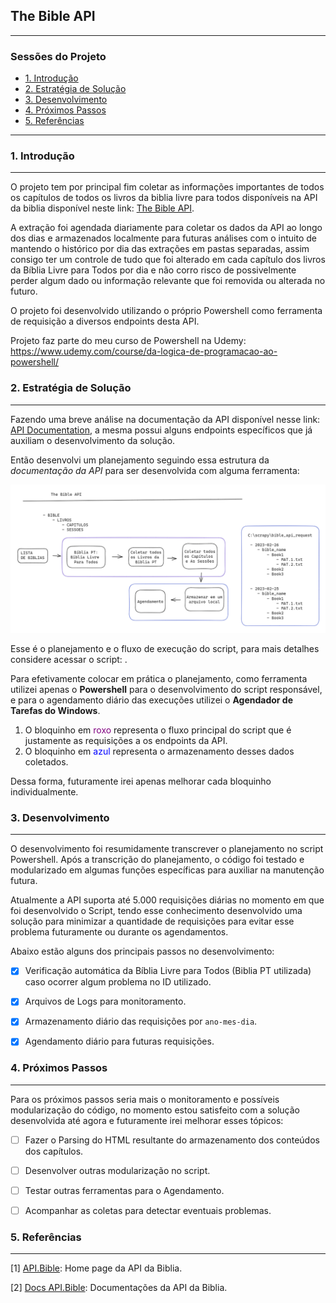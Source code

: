 ## The Bible API

---

### Sessões do Projeto

- [1. Introdução](#1-introdução)
- [2. Estratégia de Solução](#2-estratégia-de-solução)
- [3. Desenvolvimento](#3-desenvolvimento)
- [4. Próximos Passos](#4-próximos-passos)
- [5. Referências](#5-referências)

---

### 1. Introdução
---

O projeto tem por principal fim coletar as informações importantes de todos os capítulos de todos os livros da biblia livre para todos disponíveis na API da biblia disponível neste link: [The Bible API](https://scripture.api.bible/).

A extração foi agendada diariamente para coletar os dados da API ao longo dos dias e armazenados localmente para futuras análises com o intuito de mantendo o histórico por dia das extrações em pastas separadas, assim consigo ter um controle de tudo que foi alterado em cada capítulo dos livros da Bíblia Livre para Todos por dia e não corro risco de possivelmente perder algum dado ou informação relevante que foi removida ou alterada no futuro. 

O projeto foi desenvolvido utilizando o próprio Powershell como ferramenta de requisição a diversos endpoints desta API.

Projeto faz parte do meu curso de Powershell na Udemy: https://www.udemy.com/course/da-logica-de-programacao-ao-powershell/ 


### 2. Estratégia de Solução
---

Fazendo uma breve análise na documentação da API disponível nesse link: [API Documentation](https://scripture.api.bible/livedocs), a mesma possui alguns endpoints específicos que já auxiliam o desenvolvimento da solução.

Então desenvolvi um planejamento seguindo essa estrutura da *documentação da API* para ser desenvolvida com alguma ferramenta:

![Image Planejamento The Bible API](imgs/img_planing.PNG)

Esse é o planejamento e o fluxo de execução do script, para mais detalhes considere acessar o script: []().

Para efetivamente colocar em prática o planejamento, como ferramenta utilizei apenas o **Powershell** para o desenvolvimento do script responsável, e para o agendamento diário das execuções utilizei o **Agendador de Tarefas do Windows**.

1. O bloquinho em <font color="purple">roxo</font> representa o fluxo principal do script que é justamente as requisições a os endpoints da API.
2. O bloquinho em <font color="blue">azul</font> representa o armazenamento desses dados coletados.

Dessa forma, futuramente irei apenas melhorar cada bloquinho individualmente. 


### 3. Desenvolvimento
---

O desenvolvimento foi resumidamente transcrever o planejamento no script Powershell. Após a transcrição do planejamento, o código foi testado e modularizado em algumas funções específicas para auxiliar na manutenção futura.

Atualmente a API suporta até 5.000 requisições diárias no momento em que foi desenvolvido o Script, tendo esse conhecimento desenvolvido uma solução para minimizar a quantidade de requisições para evitar esse problema futuramente ou durante os agendamentos.

Abaixo estão alguns dos principais passos no desenvolvimento:

- [x] Verificação automática da Bíblia Livre para Todos (Biblia PT utilizada) caso ocorrer algum problema no ID utilizado.
- [x] Arquivos de Logs para monitoramento.
- [x] Armazenamento diário das requisições por `ano-mes-dia`.
- [x] Agendamento diário para futuras requisições.



### 4. Próximos Passos
---

Para os próximos passos seria mais o monitoramento e possíveis modularização do código, no momento estou satisfeito com a solução desenvolvida até agora e futuramente irei melhorar esses tópicos:

- [ ] Fazer o Parsing do HTML resultante do armazenamento dos conteúdos dos capítulos.
- [ ] Desenvolver outras modularização no script.
- [ ] Testar outras ferramentas para o Agendamento.
- [ ] Acompanhar as coletas para detectar eventuais problemas.


### 5. Referências
---

[1] [API.Bible](https://scripture.api.bible/): Home page da API da Biblia.

[2] [Docs API.Bible](https://docs.api.bible/): Documentações da API da Biblia.

